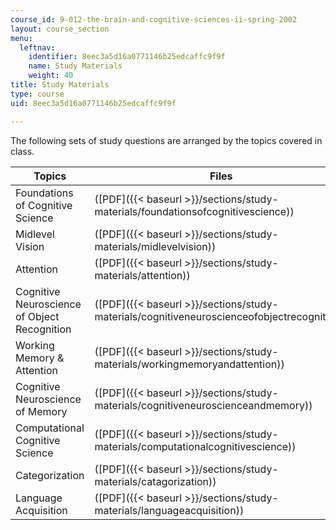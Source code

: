 ```yaml
---
course_id: 9-012-the-brain-and-cognitive-sciences-ii-spring-2002
layout: course_section
menu:
  leftnav:
    identifier: 8eec3a5d16a0771146b25edcaffc9f9f
    name: Study Materials
    weight: 40
title: Study Materials
type: course
uid: 8eec3a5d16a0771146b25edcaffc9f9f

---
```


The following sets of study questions are arranged by the topics covered in class.

| Topics | Files |
| --- | --- |
| Foundations of Cognitive Science | ([PDF]({{< baseurl >}}/sections/study-materials/foundationsofcognitivescience)) |
| Midlevel Vision | ([PDF]({{< baseurl >}}/sections/study-materials/midlevelvision)) |
| Attention | ([PDF]({{< baseurl >}}/sections/study-materials/attention)) |
| Cognitive Neuroscience of Object Recognition | ([PDF]({{< baseurl >}}/sections/study-materials/cognitiveneuroscienceofobjectrecognition)) |
| Working Memory & Attention | ([PDF]({{< baseurl >}}/sections/study-materials/workingmemoryandattention)) |
| Cognitive Neuroscience of Memory | ([PDF]({{< baseurl >}}/sections/study-materials/cognitiveneuroscienceandmemory)) |
| Computational Cognitive Science | ([PDF]({{< baseurl >}}/sections/study-materials/computationalcognitivescience)) |
| Categorization | ([PDF]({{< baseurl >}}/sections/study-materials/catagorization)) |
| Language Acquisition | ([PDF]({{< baseurl >}}/sections/study-materials/languageacquisition))